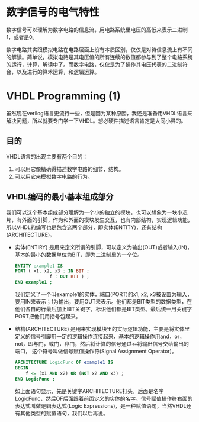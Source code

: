 # 数字信号的电气特性

数字信号可以理解为数字电路的信息流，用电路系统里电压的高低来表示二进制1，或者是0。

数字电路其实跟模拟电路在电路层面上没有本质区别，仅仅是对待信息流上有不同的解读。简单说，模拟电路是其电压值的所有连续的数值都参与到了整个电路系统的运行，计算，解读中了。而数字电路，仅仅是为了操作其电压代表的二进制符合，以及进行的算术运算，和逻辑运算。

# VHDL Programming (1)

虽然现在verilog语言更流行一些，但是因为某种原因，我还是准备用VHDL语言来解决问题，所以就要专门学一下VHDL。想必硬件描述语言肯定是大同小异的。

## 目的

VHDL语言的出现主要有两个目的：

1. 可以用它像精确得描述数字电路的细节，结构。
2. 可以用它来模拟数字电路的行为。

## VHDL编码的最小基本组成部分

我们可以这个基本组成部分理解为一个小的独立的模块，也可以想象为一块小芯片，有外面的引脚，作为和外面的模块发生交互，也有内部结构，实现逻辑功能，所以VHDL的编写也是包含这两个部分，即实体(ENTITY)，还有结构(ARCHITECTURE)。

- 实体(ENTIRY) 是用来定义所谓的引脚，可以定义为输出(OUT)或者输入(IN)，基本的最小的数据单位为BIT，即为二进制里的一个位。
    
    ```vhdl
    ENTITY example1 IS
    PORT ( x1, x2, x3 : IN BIT ;
                 f : OUT BIT ) ;
    END example1 ;
    ```

    我们定义了一个叫example1的实体，端口(PORT)的x1, x2, x3被设置为输入，要用IN来表示；f为输出，要用OUT来表示。他们都是BIT类型的数据类型，在他们各自的行最后加上BIT关键字，标识他们都是BIT类型。最后统一用关键字PORT把他们用括号包起来。

- 结构(ARCHITECTURE) 是用来实现模块里的实际逻辑功能，主要是将实体里定义的信号引脚用一定的逻辑操作连接起来，基本的逻辑操作用and，or，not，即与门，或门，非门，然后将计算的信号通过`<=`将输出信号交给输出的端口， 这个符号叫做信号赋值操作符(Signal Assignment Operator)。

    ```vhdl
    ARCHITECTURE LogicFunc OF example1 IS
    BEGIN
        f <= (x1 AND x2) OR (NOT x2 AND x3) ;
    END LogicFunc ;
    ```

    如上面语句显示，先是关键字ARCHITECTURE打头，后面是名字LogicFunc，然后OF后面跟着前面定义的实体的名字。信号赋值操作符右面的表达式叫做逻辑表达式(Logic Expressions)，是一种赋值语句，当然VHDL还有其他类型的赋值语句，我们以后再说。